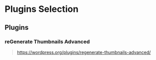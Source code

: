 # Plugins Selection


## Plugins

### reGenerate Thumbnails Advanced
> https://wordpress.org/plugins/regenerate-thumbnails-advanced/
